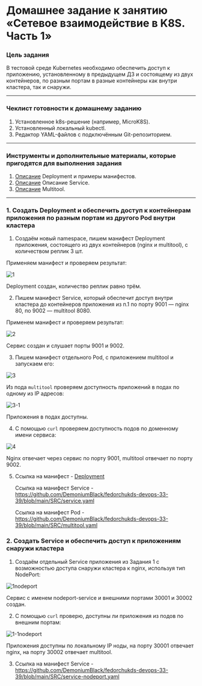 # Домашнее задание к занятию «Сетевое взаимодействие в K8S. Часть 1»

### Цель задания

В тестовой среде Kubernetes необходимо обеспечить доступ к приложению, установленному в предыдущем ДЗ и состоящему из двух контейнеров, по разным портам в разные контейнеры как внутри кластера, так и снаружи.

------

### Чеклист готовности к домашнему заданию

1. Установленное k8s-решение (например, MicroK8S).
2. Установленный локальный kubectl.
3. Редактор YAML-файлов с подключённым Git-репозиторием.

------

### Инструменты и дополнительные материалы, которые пригодятся для выполнения задания

1. [Описание](https://kubernetes.io/docs/concepts/workloads/controllers/deployment/) Deployment и примеры манифестов.
2. [Описание](https://kubernetes.io/docs/concepts/services-networking/service/) Описание Service.
3. [Описание](https://github.com/wbitt/Network-MultiTool) Multitool.

------

### 1. Создать Deployment и обеспечить доступ к контейнерам приложения по разным портам из другого Pod внутри кластера

1. Создаём новый namespace, пишем манифест Deployment приложения, состоящего из двух контейнеров (nginx и multitool), с количеством реплик 3 шт.

Применяем манифест и проверяем результат:

![1](https://github.com/user-attachments/assets/f2f719d4-a676-4c98-8b2e-e9da0eb4e67c)

Deployment создан, количество реплик равно трём.

2. Пишем манифест Service, который обеспечит доступ внутри кластера до контейнеров приложения из п.1 по порту 9001 — nginx 80, по 9002 — multitool 8080.

Применем манифест и проверяем результат:

![2](https://github.com/user-attachments/assets/32a4b898-ac87-43b6-a152-cd64d8042ecb)

Сервис создан и слушает порты 9001 и 9002.

3. Пишем манифест отдельного Pod, с приложением multitool и запускаем его:

![3](https://github.com/user-attachments/assets/cb146821-f439-4b38-8097-ea1aa6df1e1a)

Из пода `multitool` проверяем доступность приложений в подах по одному из IP адресов:

![3-1](https://github.com/user-attachments/assets/0f2bcc22-d95c-4379-bb91-186a9d7ed96b)

Приложения в подах доступны.

4. С помощью `curl` проверяем доступность подов по доменному имени сервиса:

![4](https://github.com/user-attachments/assets/e1726cef-62f4-4668-806c-ce240e088321)

Nginx отвечает через сервис по порту 9001, multitool отвечает по порту 9002.

5. Ссылка на манифест - [Deployment](https://github.com/PatKolzin/kuber-1.4/blob/main/src/deployment.yml)

   Ссылка на манифест Service - https://github.com/DemoniumBlack/fedorchukds-devops-33-39/blob/main/SRC/service.yaml

   Ссылка на манифест Pod - https://github.com/DemoniumBlack/fedorchukds-devops-33-39/blob/main/SRC/multitool.yaml

### 2. Создать Service и обеспечить доступ к приложениям снаружи кластера

1. Создаём отдельный Service приложения из Задания 1 с возможностью доступа снаружи кластера к nginx, используя тип NodePort:

![1nodeport](https://github.com/user-attachments/assets/1f3565ef-64fe-42f8-a97e-ef4eb0d167aa)

Сервис с именем nodeport-service и внешними портами 30001 и 30002 создан.

2. С помощью `curl` проверю, доступны ли приложения из подов по внешним портам:

![1-1nodeport](https://github.com/user-attachments/assets/7d87f5a1-0095-40fd-b5e3-5c851fa8f228)

Приложения доступны по локальному IP ноды, на порту 30001 отвечает nginx, на порту 30002 отвечает multitool.

3. Ссылка на манифест Service - https://github.com/DemoniumBlack/fedorchukds-devops-33-39/blob/main/SRC/service-nodeport.yaml
